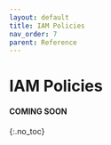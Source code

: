 ```yaml
---
layout: default
title: IAM Policies
nav_order: 7
parent: Reference
---
```

<script src="https://unpkg.com/kotlin-playground@1" data-selector=".kotlin"></script>
<style>
blockquote{
    color: #666;
    margin: 0;
    padding-left: 3em;
    border-left: 0.5em #f2c152 solid;
}
</style>


# IAM Policies

#### COMING SOON
{:.no_toc}

